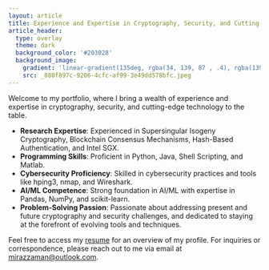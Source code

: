 ```yaml
---
layout: article
title: Experience and Expertise in Cryptography, Security, and Cutting-Edge Technology
article_header:
  type: overlay
  theme: dark
  background_color: '#203028'
  background_image:
    gradient: 'linear-gradient(135deg, rgba(34, 139, 87 , .4), rgba(139, 34, 139, .4))'
    src: _880f897c-9206-4cfc-af99-3e49dd578bfc.jpeg
---
```

Welcome to my portfolio, where I bring a wealth of experience and expertise in cryptography, security, and cutting-edge technology to the table.
  * **Research Expertise**: Experienced in Supersingular Isogeny Cryptography, Blockchain Consensus Mechanisms, Hash-Based Authentication, and Intel SGX.
  * **Programming Skills**: Proficient in Python, Java, Shell Scripting, and Matlab.
  * **Cybersecurity Proficiency**: Skilled in cybersecurity practices and tools like hping3, nmap, and Wireshark.
  * **AI/ML Competence**: Strong foundation in AI/ML with expertise in Pandas, NumPy, and scikit-learn.
  * **Problem-Solving Passion**: Passionate about addressing present and future cryptography and security challenges, and dedicated to staying at the forefront of evolving tools and techniques.

Feel free to access my <a id="raw-url" href="https://github.com/zamanmiraz/zamanmiraz.github.io/blob/master/thesis/resume.pdf">resume</a> for an overview of my profile. For inquiries or correspondence, please reach out to me via email at <mirazzaman@outlook.com>.

